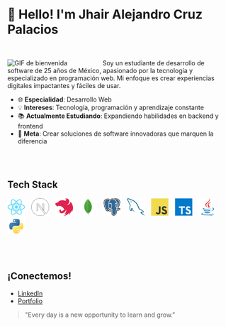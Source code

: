 <!-- Título en HTML para evitar líneas inesperadas -->
<h1>👋 Hello! I'm Jhair Alejandro Cruz Palacios</h1>

<!-- Salto opcional para separar el título del contenido -->
<br />

<!-- Contenido con imagen flotante a la izquierda y texto -->
<p>
  <img
    align="left"
    src="https://giffiles.alphacoders.com/196/196102.gif"
    width="200"
    alt="GIF de bienvenida"
    style="margin-right:15px;"
  />
  Soy un estudiante de desarrollo de software de 25 años de México, apasionado por la tecnología 
  y especializado en programación web. Mi enfoque es crear experiencias digitales 
  impactantes y fáciles de usar.
</p>

<!-- Lista de detalles personales -->
<ul>
  <li>🌐 <strong>Especialidad</strong>: Desarrollo Web</li>
  <li>💡 <strong>Intereses</strong>: Tecnología, programación y aprendizaje constante</li>
  <li>📚 <strong>Actualmente Estudiando</strong>: Expandiendo habilidades en backend y frontend</li>
  <li>🎯 <strong>Meta</strong>: Crear soluciones de software innovadoras que marquen la diferencia</li>
</ul>

<!-- Salto de línea para que el texto no colisione con la imagen flotante -->
<br />
<br />

<!-- Sección de Tecnologías -->
<h2>Tech Stack</h2>
<p>
  <!-- React -->
  <img 
       src="https://raw.githubusercontent.com/devicons/devicon/master/icons/react/react-original.svg" 
       alt="React Logo" 
       width="40" 
       style="margin-right: 10px;" 
  />
  <!-- Next.js -->
  <img 
       src="https://raw.githubusercontent.com/devicons/devicon/master/icons/nextjs/nextjs-line.svg" 
       alt="Next.js Logo" 
       width="40" 
       style="margin-right: 10px;" 
  />
  <!-- NestJS -->
  <img 
       src="https://raw.githubusercontent.com/devicons/devicon/master/icons/nestjs/nestjs-plain.svg" 
       alt="Nest.js Logo" 
       width="40" 
       style="margin-right: 10px;" 
  />
  <!-- MongoDB -->
  <img 
       src="https://raw.githubusercontent.com/devicons/devicon/master/icons/mongodb/mongodb-original.svg" 
       alt="MongoDB Logo" 
       width="40" 
       style="margin-right: 10px;" 
  />
  <!-- PostgreSQL -->
  <img 
       src="https://raw.githubusercontent.com/devicons/devicon/master/icons/postgresql/postgresql-original.svg" 
       alt="PostgreSQL Logo" 
       width="40" 
       style="margin-right: 10px;" 
  />
  <!-- MySQL -->
  <img 
       src="https://raw.githubusercontent.com/devicons/devicon/master/icons/mysql/mysql-original.svg" 
       alt="MySQL Logo" 
       width="40" 
       style="margin-right: 10px;" 
  />
  <!-- JavaScript -->
  <img 
       src="https://raw.githubusercontent.com/devicons/devicon/master/icons/javascript/javascript-original.svg" 
       alt="JavaScript Logo" 
       width="40" 
       style="margin-right: 10px;" 
  />
  <!-- TypeScript -->
  <img 
       src="https://raw.githubusercontent.com/devicons/devicon/master/icons/typescript/typescript-original.svg" 
       alt="TypeScript Logo" 
       width="40" 
       style="margin-right: 10px;" 
  />
  <!-- Java -->
  <img 
       src="https://raw.githubusercontent.com/devicons/devicon/master/icons/java/java-original.svg" 
       alt="Java Logo" 
       width="40" 
       style="margin-right: 10px;" 
  />
  <!-- Python -->
  <img 
       src="https://raw.githubusercontent.com/devicons/devicon/master/icons/python/python-original.svg" 
       alt="Python Logo" 
       width="40" 
       style="margin-right: 10px;" 
  />
</p>

<!-- Otro par de saltos de línea para separar la sección -->
<br />
<br />

<!-- Sección de enlaces -->
<h2>¡Conectemos!</h2>
<ul>
  <li><a href="https://www.linkedin.com/">LinkedIn</a></li>
  <li><a href="https://www.yourportfolio.com/">Portfolio</a></li>
</ul>

<blockquote>
  "Every day is a new opportunity to learn and grow."
</blockquote>
